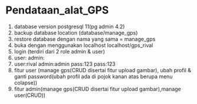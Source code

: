 # Pendataan_alat_GPS
1. database version postgresql 11(pg admin 4.2)
2. backup database location (database/manage_gps)
3. restore database dengan nama yang sama = manage_gps
4. buka dengan menggunakan localhost localhost/gps_rival
5. login (terdiri dari 2 role admin & user)
6. user:               admin:
7. user:rival          admin:admin
   pass:123            pass:123
8. fitur user (manage gps(CRUD disertai fitur upload gambar), ubah profil & ganti password(ubah profil ada di pojok kanan atas berupa menu    colapse))
9. fitur admin(manage gps(CRUD disertai fitur upload gambar),manage user(CRUD))

